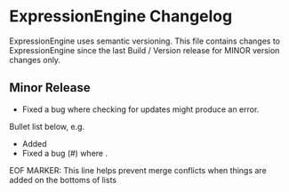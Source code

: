 # ExpressionEngine Changelog

ExpressionEngine uses semantic versioning. This file contains changes to ExpressionEngine since the last Build / Version release for MINOR version changes only.

## Minor Release

- Fixed a bug where checking for updates might produce an error.

Bullet list below, e.g.
   - Added <new feature>
   - Fixed a bug (#<linked issue number>) where <bug behavior>.



EOF MARKER: This line helps prevent merge conflicts when things are
added on the bottoms of lists
